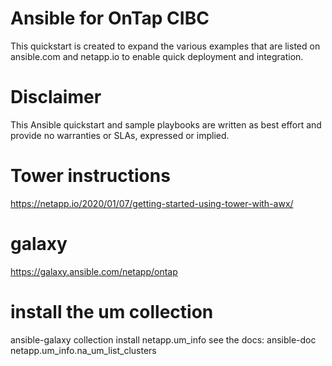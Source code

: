 # Ansible for OnTap CIBC
This quickstart is created to expand the various examples that are listed on ansible.com and netapp.io to enable quick deployment and integration.

# Disclaimer
This Ansible quickstart and sample playbooks are written as best effort and provide no warranties or SLAs, expressed or implied.

# Tower instructions
https://netapp.io/2020/01/07/getting-started-using-tower-with-awx/
# galaxy
https://galaxy.ansible.com/netapp/ontap
# install the um collection
ansible-galaxy collection install netapp.um_info
see the docs:
ansible-doc netapp.um_info.na_um_list_clusters
